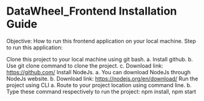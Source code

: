 # DataWheel_Frontend Installation Guide
Objective: How to run this frontend application on your local machine. Step to run this application:

Clone this project to your local machine using git bash. 
a. Install github. 
b. Use git clone command to clone the project.
c. Download link: https://github.com/
Install NodeJs. 
a. You can download NodeJs through NodeJs website.
b. Download link: https://nodejs.org/en/download/
Run the project using CLI 
a. Route to your project location using command line. 
b. Type these command respectively to run the project: npm install, npm start
